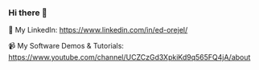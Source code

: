 ### Hi there 👋

:speech_balloon: My LinkedIn: https://www.linkedin.com/in/ed-orejel/


:video_camera: My Software Demos & Tutorials: https://www.youtube.com/channel/UCZCzGd3XpkiKd9q565FQ4jA/about



<!--
**xpqx/xpqx** is a ✨ _special_ ✨ repository because its `README.md` (this file) appears on your GitHub profile.

Here are some ideas to get you started:

- 🔭 I’m currently working on ...
- 🌱 I’m currently learning ...
- 👯 I’m looking to collaborate on ...
 
- 📫 How to reach me: ...
-  Pronouns: ...
- ⚡ Fun fact: ...
-->
